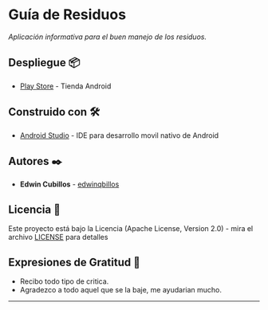 # Guía de Residuos

_Aplicación informativa para el buen manejo de los residuos._

## Despliegue 📦

* [Play Store](https://play.google.com/store/apps/details?id=com.cubillosdev.guiaresiduos.release) - Tienda Android

## Construido con 🛠️

* [Android Studio](https://developer.android.com/studio?hl=es-419&gclid=CjwKCAjwtJ2FBhAuEiwAIKu19jALC1MEBw9dHgctwU5uzwNgcaGeY_UqmOFwLN2j8D31gNy8PQWgLhoCq7kQAvD_BwE&gclsrc=aw.ds) - IDE para desarrollo movil nativo de Android

## Autores ✒️

* **Edwin Cubillos** - [edwinqbillos](https://github.com/edwinqbillos)

## Licencia 📄

Este proyecto está bajo la Licencia (Apache License, Version 2.0) - mira el archivo [LICENSE](https://github.com/edwinqbillos/Guia_Residuos/blob/main/LICENSE) para detalles

## Expresiones de Gratitud 🎁

* Recibo todo tipo de critica.
* Agradezco a todo aquel que se la baje, me ayudarian mucho.

---
